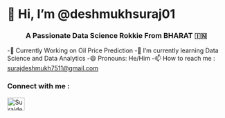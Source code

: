 <h1 align="cenetr"> 👋 Hi, I’m @deshmukhsuraj01 </h1>
<h3 align="center"> A Passionate Data Science Rokkie From BHARAT 🇮🇳  </h3>


-📓 Currently Working on Oil Price Prediction
-🌱 I’m currently learning Data Science and Data Analytics
-😄 Pronouns: He/Him
-📫 How to reach me : surajdeshmukh7511@gmail.com

<h3 align="left">Connect with me :</h3>
<p align="left">
<a href="[https://www.linkedin.com/in/pratik-rathod-504829250/?utm_source=share&utm_campaign=share_via&utm_content=profile&utm_medium=android_app](https://www.linkedin.com/in/suraj-deahmukh-392878294/)" target="blank">
  <img align="center" src="https://raw.githubusercontent.com/rahuldkjain/github-profile-readme-generator/master/src/images/icons/Social/linked-in-alt.svg" alt="Surajdesjmukh" height="30" width="40" /></a>
</p>

